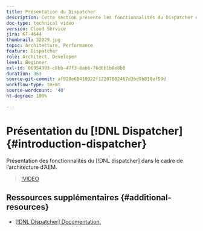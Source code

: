 ```yaml
---
title: Présentation du Dispatcher
description: Cette section présente les fonctionnalités du Dispatcher dans le cadre de l’architecture d’AEM.
doc-type: technical video
version: Cloud Service
jira: KT-4644
thumbnail: 32029.jpg
topic: Architecture, Performance
feature: Dispatcher
role: Architect, Developer
level: Beginner
exl-id: 06954993-c8bb-47f3-8ab6-76d6b1b8e8b0
duration: 363
source-git-commit: af928e60410022f12207082467d3bd9b818af59d
workflow-type: tm+mt
source-wordcount: '40'
ht-degree: 100%

---
```


# Présentation du [!DNL Dispatcher] {#introduction-dispatcher}

Présentation des fonctionnalités du [!DNL dispatcher] dans le cadre de l’architecture d’AEM.

>[!VIDEO](https://video.tv.adobe.com/v/32029?quality=12&learn=on)

## Ressources supplémentaires {#additional-resources}

* [[!DNL Dispatcher] Documentation.](https://experienceleague.adobe.com/docs/experience-manager-dispatcher/using/dispatcher.html?lang=fr)
